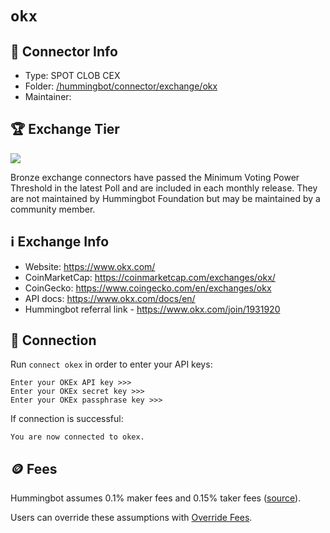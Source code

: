 # `okx`

## 📁 Connector Info

* Type: SPOT CLOB CEX
* Folder: [/hummingbot/connector/exchange/okx](https://github.com/hummingbot/hummingbot/tree/master/hummingbot/connector/exchange/okx)
* Maintainer:

## 🏆 Exchange Tier

![](https://img.shields.io/static/v1?label=Hummingbot&message=BRONZE&color=green)

Bronze exchange connectors have passed the Minimum Voting Power Threshold in the latest Poll and are included in each monthly release. They are not maintained by Hummingbot Foundation but may be maintained by a community member.

## ℹ️ Exchange Info

* Website: <https://www.okx.com/>
* CoinMarketCap: <https://coinmarketcap.com/exchanges/okx/>
* CoinGecko: <https://www.coingecko.com/en/exchanges/okx>
* API docs: <https://www.okx.com/docs/en/>
* Hummingbot referral link - <https://www.okx.com/join/1931920>

## 🔑 Connection

Run `connect okex` in order to enter your API keys:

```
Enter your OKEx API key >>>
Enter your OKEx secret key >>>
Enter your OKEx passphrase key >>>
```

If connection is successful:

```
You are now connected to okex.
```

## 🪙 Fees

Hummingbot assumes 0.1% maker fees and 0.15% taker fees ([source](https://github.com/hummingbot/hummingbot/blob/master/hummingbot/connector/exchange/okex/okex_utils.py#L12)).

Users can override these assumptions with [Override Fees](/global-configs/override-fees/).
